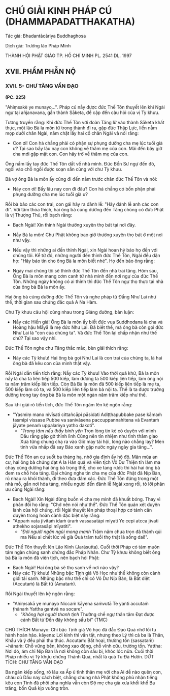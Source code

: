 # CHÚ GIẢI KINH PHÁP CÚ (DHAMMAPADATTHAKATHA)

Tác giả: Bhadantācāriya Buddhaghosa

Dịch giả: Trưởng lão Pháp Minh

THÀNH HỘI PHẬT GIÁO TP. HỒ CHÍ MINH
PL. 2541 DL. 1997

## XVII. PHẨM PHẪN NỘ

### XVII. 5- CHƯ TĂNG VẤN ĐẠO

**(PC. 225)**

"Ahiṃsakè ye munayo...".
Pháp cú nầy được đức Thế Tôn thuyết lên khi Ngài ngự tại añjanavana, gần thành Sāketa, đề cập đến câu hỏi của vị Tỳ khưu.

Tương truyền rằng: Khi đức Thế Tôn với đoàn Tăng lữ vào thành Sāketa khất thực, một lão Bà la môn từ trong thành đi ra, gặp đức Thập Lực, liền nằm mọp dưới chân Ngài, nắm chặt lấy hai cổ chân Ngài và nói rằng:

- Con ơi! Con há chẳng phải có phận sự phụng dưỡng cha mẹ lúc tuổi già ư? Tại sao bấy lâu nay con không về thăm mẹ của con. Mãi đến bây giờ cha mới gặp mặt con. Con hãy trở về thăm mẹ của con.

Ông nắm lấy tay đức Thế Tôn dắt về nhà mình. Đức Bổn Sư ngự đến đó, ngồi vào chỗ ngồi được soạn sẵn cùng với chư Tỳ khưu.

Bà vợ ông Bà la môn ấy cũng đi đến nằm trước chân đức Thế Tôn và nói:

- Này con ơi! Bấy lâu nay con đi đâu? Con há chẳng có bổn phận phải phụng dưỡng cha mẹ lúc tuổi già ư?

Rồi bà bảo các con trai, con gái hãy ra đảnh lễ: "Hãy đảnh lễ anh các con đi". Với tâm thỏa thích, hai ông bà cúng dường đến Tăng chúng có đức Phật là vị Thượng Thủ, rồi bạch rằng:

- Bạch Ngài! Xin thỉnh Ngài thường xuyên thọ bát tại nơi đây.

- Nầy Bà la môn! Chư Phật không bao giờ thường xuyên thọ bát ở một nơi như vậy.

- Nếu vậy thì những ai đến thỉnh Ngài, xin Ngài hoan hỷ bảo họ đến với chúng tôi.
  Kể từ đó, những người đến thỉnh đức Thế Tôn, Ngài đều dặn họ: "Hãy báo tin cho ông Bà la môn biết nhé". Họ đến bảo ông rằng:

- Ngày mai chúng tôi sẽ thỉnh đức Thế Tôn đến nhà trai tăng.
  Hôm sau, Ông Bà la môn mang cơm canh từ nhà mình đến nơi ngự của đức Thế Tôn. Những ngày không có ai thỉnh thì đức Thế Tôn ngự thọ thực tại nhà của ông bà Bà la môn ấy.

Hai ông bà cúng dường đức Thế Tôn và nghe pháp từ Đấng Như Lai như thế, thời gian sau chứng đắc quả A Na Hàm.

Chư Tỳ khưu câu hội cùng nhau trong Giảng đường, bàn luận:

- Nầy các Hiền giả! Ông Bà la môn ấy biết đức vua Suddhodana là cha và Hoàng hậu Māyā là mẹ đức Như Lai. Đã biết thế, mà ông bà còn gọi đức Như Lai là "con của chúng ta". Và đức Thế Tôn lại chấp nhận như thế chứ? Tại sao vậy nhỉ.

Đức Thế Tôn nghe chư Tăng thắc mắc, bèn giải thích rằng:

- Này các Tỳ khưu! Hai ông bà gọi Như Lai là con trai của chúng ta, là hai ông bà đã kêu con của mình thật vậy.

Rồi Ngài dẫn tiền tích rằng: Nầy các Tỳ khưu! Vào thời quá khứ, Bà la môn nầy là cha ta liên tiếp 500 kiếp, làm dượng ta 500 kiếp liên tiếp, làm ông nội ta năm trăm kiếp liên tiếp. Còn Bà Bà la môn đã 500 kiếp liên tiếp là mẹ ta, 500 kiếp làm cô ta, và 500 kiếp liên tiếp làm bà nội ta. Thế là ta được trưởng dưỡng trong tay ông bà Bà la môn một ngàn năm trăm kiếp như thế.

Sau khi giải rõ tiền tích, đức Thế Tôn ngâm lên kệ ngôn rằng:

- "Yasmiṃ mano nivīsati cittañcāpi pāsidati
  Adiṭṭhapubbake pase kāmaṁ tasmīpi vissase
  Pubbe va sanivāsena paccuppannahitena và
  Evantaṁ jāyate penaṁ uppalaṁya yatho dakoti".
  - _"Trong tâm nếu thấy bình yên_
    Trọn lòng tin kẻ có duyên với mình
    Dẩu rằng gặp gở thình lình
    Cũng nên tín nhiệm như tình thâm giao
    Xưa từng chung chạ ra vào
    Giờ may tái hội, lòng nào chẳng lay?
    Men tình vừa nhắp đã say
    Bảo xanh gặp nước ngày ngày gia tăng...".

Đức Thế Tôn an cư suốt ba tháng hạ, nhờ gia định ấy hộ độ. Mãn mùa an cư, hai ông bà chứng đạt A la Hán quả và viên tịch Vô Dư Thiện tín làm ma chay cúng dường hai ông bà trọng thể, cho xe tang rước thi hài hai ông bà đem ra chỗ hỏa táng. Đại chúng nghe tin cha mẹ của đức Phật đã Níp
Bàn, rủ nhau ra khỏi thành, đi theo đưa đám xác. Đức Thế Tôn đứng trong một nhà mồ, gần nơi hỏa táng, nhiều người đến đảnh lễ Ngài xong rồi, tỏ lời phân ưu cùng Ngài rằng:

- Bạch Ngài! Xin Ngài đừng buồn vì cha mẹ mình đã khuất bóng.
  Thay vì phản đối họ rằng: "Chớ nên nói như thế". Đức Thế Tôn quán xét duyên lành của hội chúng, rồi Ngài thuyết lên pháp thoại hợp cơ tánh căn duyên trong hoàn cảnh đặc biệt nầy rằng:
- "Appaṁ vata jīvitaṁ idaṁ ūraṁ vassasatāpi mīyati
  Ye cepi atcca jīvati athekho sojarasāpi mīyatiti".
  - _"Đời người ngắn ngủi mong manh_
    Trăm năm chưa trọn đã thành qủi ma
    Nếu ai chết lúc về già
    Quá trăm tuổi thọ thật là sống dai!".

Đức Thế Tôn thuyết lên Lão Kinh (Jarāsutta). Cuối thời Pháp có tám muôn tám ngàn chúng sanh chứng đắc Pháp Nhãn. Chư Tỳ khưu không biết ông bà Bà la môn đã viên tịch, nên bạch hỏi
Phật:

- Bạch Ngài! Hai ông bà sẽ thọ sanh về nơi nào vậy?
- Này các Tỳ khưu! Những bậc Tịnh giả Vô Học như thế không còn cảnh giới tái sanh. Những bậc như thế chỉ có Vô Dư Níp Bàn, là Bất diệt (Accutaṁ) là Bất tử (Amataṁ).

Rồi Ngài thuyết lên kệ ngôn rằng:

- "Ahiṃsakā ye munayo
  Niccaṁ kāyena saṁvutā
  Te yanti accutaṁ ṭhānaṁ
  Yattha gantvā na socare".
  - _"Không hại người thanh tịnh_
    Thường chế ngự thân tâm Đạt được cảnh Bất tử Đến đây không sầu bi" (TMC)

CHÚ THÍCH
Munayo: Chỉ bậc Tịnh giả Vô học đã đắc Đạo Quả nhờ lối tu hành hoàn hảo. kāyena: Lời kinh thì vắn tắt, nhưng theo Lý thì cả ba là Thân,
Khẩu và ý đều phải thu thúc.
Accutaṁ: Bất hoại, thường tồn (sassataṁ) ~hānaṁ: Chỗ vững bền, không xao động, chỗ vĩnh cửu, trường tồn.
Yattha: Nơi đó, ám chỉ Níp Bàn là nơi không còn sầu bi, khóc lóc nữa.
Cuối thời Pháp nhiều vị Tỳ khưu chứng Thánh Quả, nhất là quả Tu Đà Hườn.
DỨT TÍCH: CHƯ TĂNG VẤN ĐẠO

Ba ngàn kiếp sống, rõ lâu xa Ấp ủ tình thân mẹ với cha
Ai dễ nào quên con, cháu cũ
Dầu nay cách biệt, chẳng chung nhà
Phật không phủ nhận tiếng kêu con
Tình đã phôi pha nghĩa vẫn còn Độ mẹ cha già xưa khổi khổ
Ba trăng, bốn Quả kịp vuông tròn.
